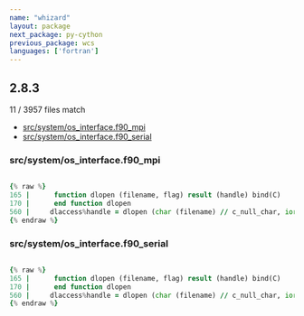 ```yaml
---
name: "whizard"
layout: package
next_package: py-cython
previous_package: wcs
languages: ['fortran']
---
```

## 2.8.3
11 / 3957 files match

 - [src/system/os_interface.f90_mpi](#srcsystemos_interfacef90_mpi)
 - [src/system/os_interface.f90_serial](#srcsystemos_interfacef90_serial)

### src/system/os_interface.f90_mpi

```fortran

{% raw %}
165 |      function dlopen (filename, flag) result (handle) bind(C)
170 |      end function dlopen
560 |     dlaccess%handle = dlopen (char (filename) // c_null_char, ior ( &
{% endraw %}

```
### src/system/os_interface.f90_serial

```fortran

{% raw %}
165 |      function dlopen (filename, flag) result (handle) bind(C)
170 |      end function dlopen
560 |     dlaccess%handle = dlopen (char (filename) // c_null_char, ior ( &
{% endraw %}

```